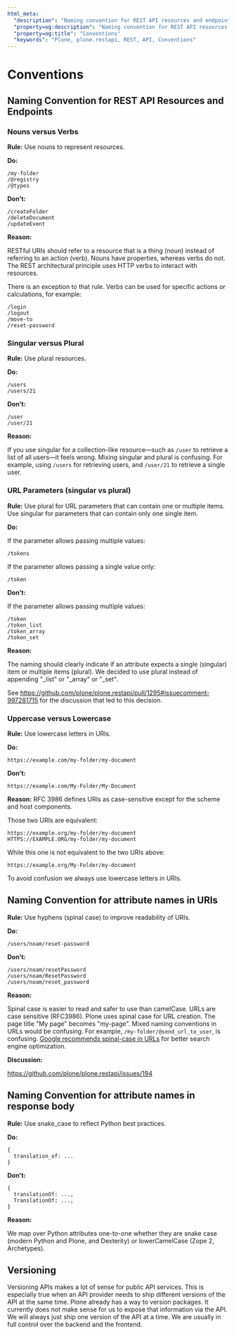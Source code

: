 ```yaml
---
html_meta:
  "description": "Naming convention for REST API resources and endpoints."
  "property=og:description": "Naming convention for REST API resources and endpoints."
  "property=og:title": "Conventions"
  "keywords": "Plone, plone.restapi, REST, API, Conventions"
---
```


# Conventions


## Naming Convention for REST API Resources and Endpoints


### Nouns versus Verbs

**Rule:** Use nouns to represent resources.

**Do:**

```text
/my-folder
/@registry
/@types
```

**Don't:**

```text
/createFolder
/deleteDocument
/updateEvent
```

**Reason:**

RESTful URIs should refer to a resource that is a thing (noun) instead of referring to an action (verb).
Nouns have properties, whereas verbs do not.
The REST architectural principle uses HTTP verbs to interact with resources.

There is an exception to that rule.
Verbs can be used for specific actions or calculations, for example:

```text
/login
/logout
/move-to
/reset-password
```

### Singular versus Plural

**Rule:** Use plural resources.

**Do:**

```text
/users
/users/21
```

**Don't:**

```text
/user
/user/21
```

**Reason:**

If you use singular for a collection-like resource—such as `/user` to retrieve a list of all users—it feels wrong.
Mixing singular and plural is confusing.
For example, using `/users` for retrieving users, and `/user/21` to retrieve a single user.


### URL Parameters (singular vs plural)

**Rule:** Use plural for URL parameters that can contain one or multiple items. Use singular for parameters that can contain only one single item.

**Do:**

If the parameter allows passing multiple values:

```text
/tokens
```

If the parameter allows passing a single value only:

```text
/token
```

**Don't:**

If the parameter allows passing multiple values:

```text
/token
/token_list
/token_array
/token_set
```

**Reason:**

The naming should clearly indicate if an attribute expects a single (singular) item or multiple items (plural). We decided to use plural instead of appending "_list" or "_array" or "_set".

See https://github.com/plone/plone.restapi/pull/1295#issuecomment-997281715 for the discussion that led to this decision.

### Uppercase versus Lowercase

**Rule:** Use lowercase letters in URIs.

**Do:**

```text
https://example.com/my-folder/my-document
```

**Don't:**

```text
https://example.com/My-Folder/My-Document
```

**Reason:** RFC 3986 defines URIs as case-sensitive except for the scheme and host components.

Those two URIs are equivalent:

```text
https://example.org/my-folder/my-document
HTTPS://EXAMPLE.ORG/my-folder/my-document
```

While this one is not equivalent to the two URIs above:

```text
https://example.org/My-Folder/my-document
```

To avoid confusion we always use lowercase letters in URIs.


## Naming Convention for attribute names in URIs

**Rule:** Use hyphens (spinal case) to improve readability of URIs.

**Do:**

```text
/users/noam/reset-password
```

**Don't:**

```text
/users/noam/resetPassword
/users/noam/ResetPassword
/users/noam/reset_password
```

**Reason:**

Spinal case is easier to read and safer to use than camelCase.
URLs are case sensitive (RFC3986).
Plone uses spinal case for URL creation.
The page title "My page" becomes "my-page".
Mixed naming conventions in URLs would be confusing.
For example, `/my-folder/@send_url_to_user`, is confusing.
[Google recommends spinal-case in URLs](https://developers.google.com/search/docs/advanced/guidelines/url-structure) for better search engine optimization.

**Discussion:**

<https://github.com/plone/plone.restapi/issues/194>


## Naming Convention for attribute names in response body

**Rule:** Use snake_case to reflect Python best practices.

**Do:**

```text
{
  translation_of: ...
}
```

**Don't:**

```text
{
  translationOf: ...,
  TranslationOf: ...,
}
```

**Reason:**

We map over Python attributes one-to-one whether they are snake case (modern Python and Plone, and Dexterity) or lowerCamelCase (Zope 2, Archetypes).


## Versioning

Versioning APIs makes a lot of sense for public API services.
This is especially true when an API provider needs to ship different versions of the API at the same time.
Plone already has a way to version packages.
It currently does not make sense for us to expose that information via the API.
We will always just ship one version of the API at a time.
We are usually in full control over the backend and the frontend.
